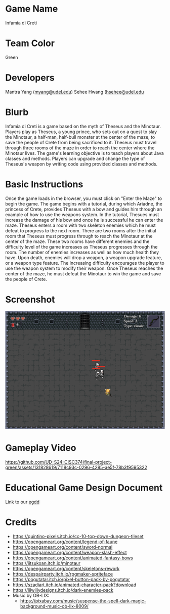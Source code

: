 # Game Name

Infamia di Creti

# Team Color

Green

# Developers

Mantra Yang (myang@udel.edu)
Sehee Hwang (hsehee@udel.edu

# Blurb

Infamia di Creti is a game based on the myth of Theseus and the Minotaur. Players play as Theseus, a young prince, who sets out on a quest to slay the Minotaur, a half-man, half-bull monster at the center of the maze, to save the people of Crete from being sacrificed to it. Theseus must travel through three rooms of the maze in order to reach the center where the Minotaur lives. The game's learning objective is to teach players about Java classes and methods. Players can upgrade and change the type of Theseus's weapon by writing code using provided classes and methods. 

# Basic Instructions

Once the game loads in the browser, you must click on "Enter the Maze" to begin the game. The game begins with a tutorial, during which Ariadne, the princess of Crete, provides Theseus with a bow and guides him through an example of how to use the weapons system. In the tutorial, Thesues must increase the damage of his bow and once he is successful he can enter the maze. Theseus enters a room with two skeleton enemies which he must defeat to progress to the next room. There are two rooms after the initial room that Theseus must progress through to reach the Minotaur at the center of the maze. These two rooms have different enemies and the difficulty level of the game increases as Theseus progresses through the room. The number of enemies increases as well as how much health they have. Upon death, enemies will drop a weapon, a weapon upgrade feature, or a weapon type feature. The increasing difficulty encourages the player to use the weapon system to modify their weapon. Once Theseus reaches the center of the maze, he must defeat the Minotaur to win the game and save the people of Crete.

# Screenshot

![Screenshot of the first room in Infamia di Creti](/docs/large.png)

# Gameplay Video


https://github.com/UD-S24-CISC374/final-project-green/assets/131828619/7118c93c-0296-4285-ae5f-78b3f9595322




# Educational Game Design Document

Link to our [egdd](docs/egdd.md)

# Credits

- https://quintino-pixels.itch.io/cc-10-top-down-dungeon-tileset 
- https://opengameart.org/content/legend-of-faune
- https://opengameart.org/content/sword-normal
- https://opengameart.org/content/weapon-slash-effect
- https://opengameart.org/content/animated-fantasy-bows
- https://jitsukoan.itch.io/minotaur
- https://opengameart.org/content/skeletons-rework
- https://despairparty.itch.io/rpgmaker-spriteface
- https://pogutatar.itch.io/pixel-button-pack-by-pogutatar
- https://szadiart.itch.io/animated-character-pack?download
- https://lilwillydesigns.itch.io/dark-enemies-pack
- Music by OB-LIX:
  - https://pixabay.com/music/suspense-the-spell-dark-magic-background-music-ob-lix-8009/

